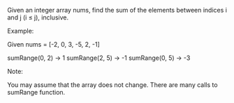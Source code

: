 Given an integer array nums, find the sum of the elements between indices i and j (i &le; j), inclusive.

Example:

Given nums = [-2, 0, 3, -5, 2, -1]

sumRange(0, 2) -> 1
sumRange(2, 5) -> -1
sumRange(0, 5) -> -3



Note:

You may assume that the array does not change.
There are many calls to sumRange function.

